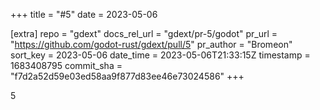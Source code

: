 +++
title = "#5"
date = 2023-05-06

[extra]
repo = "gdext"
docs_rel_url = "gdext/pr-5/godot"
pr_url = "https://github.com/godot-rust/gdext/pull/5"
pr_author = "Bromeon"
sort_key = 2023-05-06
date_time = 2023-05-06T21:33:15Z
timestamp = 1683408795
commit_sha = "f7d2a52d59e03ed58aa9f877d83ee46e73024586"
+++

5
